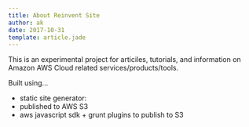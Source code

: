```yaml
---
title: About Reinvent Site
author: ak
date: 2017-10-31
template: article.jade
---
```


This is an experimental project for articiles, tutorials, and information on Amazon AWS Cloud related services/products/tools.

Built using...

- static site generator: <wintersmith>
- published to AWS S3
- aws javascript sdk + grunt plugins to publish to S3
